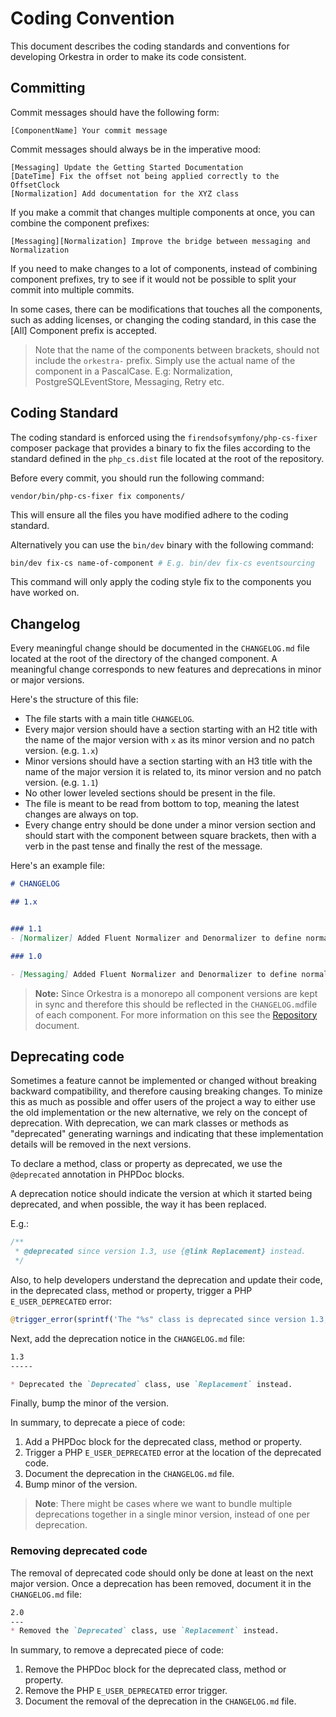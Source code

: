 # Coding Convention
This document describes the coding standards and conventions for developing Orkestra in order to make
its code consistent.

## Committing
Commit messages should have the following form:
```
[ComponentName] Your commit message
```

Commit messages should always be in the imperative mood:
```
[Messaging] Update the Getting Started Documentation
[DateTime] Fix the offset not being applied correctly to the OffsetClock
[Normalization] Add documentation for the XYZ class
```

If you make a commit that changes multiple components at once, you can combine the component prefixes:
```
[Messaging][Normalization] Improve the bridge between messaging and Normalization
```

If you need to make changes to a lot of components, instead of combining component prefixes, try to see if 
it would not be possible to split your commit into multiple commits.

In some cases, there can be modifications that touches all the components, such as adding licenses, or changing
the coding standard, in this case the [All] Component prefix is accepted.

> Note that the name of the components between brackets, should not include the `orkestra-` prefix. Simply use the 
> actual name of the component in a PascalCase. E.g: Normalization, PostgreSQLEventStore, Messaging, Retry etc.

## Coding Standard
The coding standard is enforced using the `firendsofsymfony/php-cs-fixer` composer package that
provides a binary to fix the files according to the standard defined in the `php_cs.dist` file located 
at the root of the repository.

Before every commit, you should run the following command:
```shell
vendor/bin/php-cs-fixer fix components/
```
This will ensure all the files you have modified adhere to the coding standard.

Alternatively you can use the `bin/dev` binary with the following command:
```bash
bin/dev fix-cs name-of-component # E.g. bin/dev fix-cs eventsourcing
```
This command will only apply the coding style fix to the components you have worked on.

## Changelog
Every meaningful change should be documented in the `CHANGELOG.md` file located at the root of the directory
of the changed component. A meaningful change corresponds to new features and deprecations in minor or major versions.

Here's the structure of this file:
- The file starts with a main title `CHANGELOG`.
- Every major version should have a section starting with an H2 title with the name of the major version with `x` as its minor version and no patch version. (e.g. `1.x`)
- Minor versions should have a section starting with an H3 title with the name of the major version it is related to, its minor version and no patch version. (e.g. `1.1`)
- No other lower leveled sections should be present in the file.
- The file is meant to be read from bottom to top, meaning the latest changes are always on top.
- Every change entry should be done under a minor version section and should start with the component between square brackets, then with a verb in the past tense
and finally the rest of the message.

Here's an example file:

```markdown
# CHANGELOG

## 1.x


### 1.1
- [Normalizer] Added Fluent Normalizer and Denormalizer to define normalizers and denormalizers.

### 1.0

- [Messaging] Added Fluent Normalizer and Denormalizer to define normalizers and denormalizers.
```

> **Note:** Since Orkestra is a monorepo all component versions are kept in sync and therefore this should be reflected in the `CHANGELOG.md`file of each component.
> For more information on this see the [Repository](ContributionGuide.md#Versioning) document.


## Deprecating code
Sometimes a feature cannot be implemented or changed without breaking backward compatibility, and therefore causing breaking changes. To minize this as much as possible and offer users of the project a
way to either use the old implementation or the new alternative, we rely on the concept of deprecation.
With deprecation, we can mark classes or methods as "deprecated" generating warnings and indicating that these implementation details will be removed in the next versions.

To declare a method, class or property as deprecated, we use the `@deprecated` annotation in PHPDoc blocks.

A deprecation notice should indicate the version at which it started being deprecated, and when possible, the way it has been replaced.

E.g.: 
```php
/**
 * @deprecated since version 1.3, use {@link Replacement} instead.
 */
```
Also, to help developers understand the deprecation and update their code, in the deprecated class, method or property, trigger a PHP `E_USER_DEPRECATED` error:

```php
@trigger_error(sprintf('The "%s" class is deprecated since version 1.3, use "%s" instead.', Deprecated::class, Replacement::class), E_USER_DEPRECATED);

```

Next, add the deprecation notice in the `CHANGELOG.md` file:

```md
1.3
-----

* Deprecated the `Deprecated` class, use `Replacement` instead.
```

Finally, bump the minor of the version.

In summary, to deprecate a piece of code:

1. Add a PHPDoc block for the deprecated class, method or property.
1. Trigger a PHP `E_USER_DEPRECATED` error at the location of the deprecated code.
1. Document the deprecation in the `CHANGELOG.md` file.
1. Bump minor of the version.

> **Note**: There might be cases where we want to bundle multiple deprecations together in a single minor version, instead
> of one per deprecation.


### Removing deprecated code
The removal of deprecated code should only be done at least on the next major version. 
Once a deprecation has been removed, document it in the `CHANGELOG.md` file:

```md
2.0
---
* Removed the `Deprecated` class, use `Replacement` instead.
```

In summary, to remove a deprecated piece of code:

1. Remove the PHPDoc block for the deprecated class, method or property.
1. Remove the PHP `E_USER_DEPRECATED` error trigger.
1. Document the removal of the deprecation in the `CHANGELOG.md` file.

